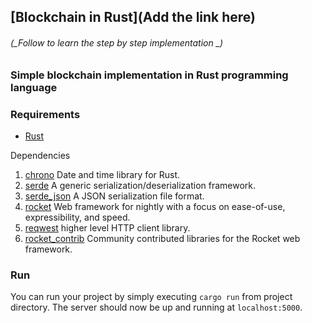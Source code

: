 ## [Blockchain in Rust](Add the link here) ##
###### (_Follow to learn the step by step implementation _)
### Simple blockchain implementation in Rust programming language ###

### Requirements
* [Rust](https://www.rust-lang.org/)

Dependencies
1. [chrono](https://crates.io/crates/chrono) Date and time library for Rust.
2. [serde](https://crates.io/crates/serde) A generic serialization/deserialization framework.
3. [serde_json](https://crates.io/crates/serde_json)  A JSON serialization file format.
4. [rocket](https://crates.io/crates/rocket) Web framework for nightly with a focus on ease-of-use, expressibility, and speed.
5. [reqwest](https://crates.io/crates/reqwest) higher level HTTP client library.
6. [rocket_contrib](https://crates.io/crates/rocket_contrib) Community contributed libraries for the Rocket web framework. 


### Run
You can run your project by simply executing `cargo run` from project directory. The server should now be up and running at `localhost:5000`.
